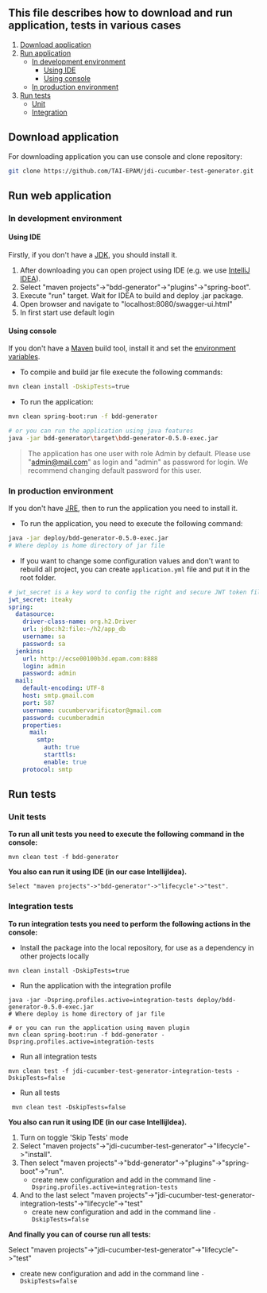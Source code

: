 ## This file describes how to download and run application, tests in various cases
 1. [Download application](#download-application)
 2. [Run application](#run-web-application)
 	- [In development environment](#in-development-environment)
 		- [Using IDE](#using-ide)
 		- [Using console](#using-console)	
 	- [In production environment](#in-production-environment)
 3. [Run tests](#run-tests)
 	- [Unit](#unit-tests)
 	- [Integration](#integration-tests) 


## Download application
For downloading application you can use console and clone repository:
```bash
git clone https://github.com/TAI-EPAM/jdi-cucumber-test-generator.git
```

## Run web application
### In development environment
#### Using IDE
Firstly, if you don't have a [JDK](http://www.oracle.com/technetwork/java/javase/downloads/index.html), you should install it.

1. After downloading you can open project using IDE (e.g. we  use [IntelliJ IDEA](https://www.jetbrains.com/idea/download/#section=windows)). 
2. Select "maven projects"->"bdd-generator"->"plugins"->"spring-boot".
3. Execute "run" target. Wait for IDEA to build and deploy .jar package. 
4. Open browser and navigate to "localhost:8080/swagger-ui.html"
5. In first start use default login

#### Using console
If you don't have a [Maven](https://maven.apache.org/download.cgi) build tool, install it and set the [environment variables](https://www.mkyong.com/maven/how-to-install-maven-in-windows/).
* To compile and build jar file execute the following commands:
```bash
mvn clean install -DskipTests=true
```
* To run the application:
```bash
mvn clean spring-boot:run -f bdd-generator

# or you can run the application using java features
java -jar bdd-generator\target\bdd-generator-0.5.0-exec.jar 
```

>The application has one user with role Admin by default.
>Please use "admin@mail.com" as login and "admin" as password for login.
>We recommend changing default password for this user.

### In production environment
If you don't have [JRE](http://www.oracle.com/technetwork/java/javase/downloads/index.html), then to run the application you need to install it.

* To run the application, you need to execute the following command:
```bash
java -jar deploy/bdd-generator-0.5.0-exec.jar
# Where deploy is home directory of jar file
```
* If you want to change some configuration values and don't want to rebuild all project, you can
create `application.yml` file and put it in the root folder.
```yaml
# jwt_secret is a key word to config the right and secure JWT token file
jwt_secret: iteaky
spring:
  datasource:
    driver-class-name: org.h2.Driver
    url: jdbc:h2:file:~/h2/app_db
    username: sa
    password: sa
  jenkins:
    url: http://ecse00100b3d.epam.com:8888
    login: admin
    password: admin
  mail:
  	default-encoding: UTF-8
    host: smtp.gmail.com
    port: 587
    username: cucumbervarificator@gmail.com
    password: cucumberadmin
    properties:
      mail:
        smtp:
          auth: true
          starttls:
          enable: true
    protocol: smtp
``` 

## Run tests
### Unit tests
**To run all unit tests you need to execute the following command in the console:**
 
 ```text
 mvn clean test -f bdd-generator
 ```
**You also can run it using IDE (in our case IntellijIdea).**

`Select "maven projects"->"bdd-generator"->"lifecycle"->"test".`
 
### Integration tests
**To run integration tests you need to perform the following actions in the console:**
 
* Install the package into the local repository, for use as a dependency in other projects locally
 ```text
 mvn clean install -DskipTests=true
 ```
* Run the application with the integration profile
 ```text
 java -jar -Dspring.profiles.active=integration-tests deploy/bdd-generator-0.5.0-exec.jar
 # Where deploy is home directory of jar file
 
# or you can run the application using maven plugin
 mvn clean spring-boot:run -f bdd-generator -Dspring.profiles.active=integration-tests
 ```
* Run all integration tests
 ```text
 mvn clean test -f jdi-cucumber-test-generator-integration-tests -DskipTests=false
 ```
* Run all tests
```text
 mvn clean test -DskipTests=false
 ```
 
 **You also can run it using IDE (in our case IntellijIdea).**
 1. Turn on toggle 'Skip Tests' mode
 2. Select "maven projects"->"jdi-cucumber-test-generator"->"lifecycle"->"install".
 3. Then select "maven projects"->"bdd-generator"->"plugins"->"spring-boot"->"run".
 	- create new configuration and add in the command line `-Dspring.profiles.active=integration-tests`
 4. And to the last select "maven projects"->"jdi-cucumber-test-generator-integration-tests"->"lifecycle"->"test"
    - create new configuration and add in the command line `-DskipTests=false`
  
 **And finally you can of course run all tests:**
 
  Select "maven projects"->"jdi-cucumber-test-generator"->"lifecycle"->"test"
  - create new configuration and add in the command line `-DskipTests=false`